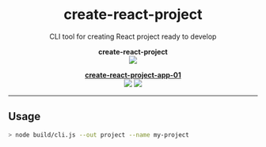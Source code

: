 <div align="center">
  <h1>create-react-project</h1>
  <p>CLI tool for creating React project ready to develop</p>

  **create-react-project**\
  <img src="https://github.com/jedrzejginter/create-react-project/workflows/main/badge.svg">

  [**create-react-project-app-01**](https://github.com/jedrzejginter/create-react-project-app-01)\
  <img src="https://github.com/jedrzejginter/create-react-project-app-01/workflows/CI/badge.svg">
  <img src="https://github.com/jedrzejginter/create-react-project-app-01/workflows/CD/badge.svg">
</div>

---

## Usage

```bash
> node build/cli.js --out project --name my-project
```
